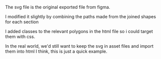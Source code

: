 The svg file is the original exported file from figma.

I modified it slightly by combining the paths made from the joined shapes for each section

I added classes to the relevant polygons in the html file so i could target them with css.

In the real world, we'd still want to keep the svg in asset files and import them into html I think, this is just a quick example.
